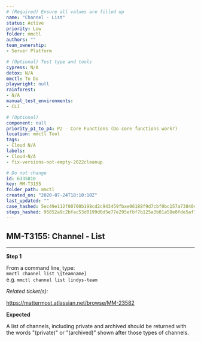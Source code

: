 ```yaml
---
# (Required) Ensure all values are filled up
name: "Channel - List"
status: Active
priority: Low
folder: mmctl
authors: ""
team_ownership: 
- Server Platform

# (Optional) Test type and tools
cypress: N/A
detox: N/A
mmctl: To Do
playwright: null
rainforest: 
- N/A
manual_test_environments: 
- CLI

# (Optional)
component: null
priority_p1_to_p4: P2 - Core Functions (Do core functions work?)
location: mmctl Tool
tags: 
- Cloud N/A
labels: 
- Cloud-N/A
- fix-versions-not-empty-2022cleanup

# Do not change
id: 6335810
key: MM-T3155
folder_path: mmctl
created_on: "2020-07-24T18:10:10Z"
last_updated: ""
case_hashed: 5ec49e112f00700b198cd2c943459fbae06188f9d7cbf0bc157a73840c0bc41779bd976f2f0d36c261351c76a868f239
steps_hashed: 95852a9c2bfac53d0199d0d5e77e295efbf7b125a3b01a58e8fde5af7d9af934ee540121596cba8f36b2a0b8c53312ea
---
```


## MM-T3155: Channel - List

---

**Step 1**

From a command line, type:\
`mmctl channel list \[teamname]`\
e.g. `mmctl channel list lindys-team`

_Related ticket(s):_

<https://mattermost.atlassian.net/browse/MM-23582>

**Expected**

A list of channels, including private and archived should be returned with the words "(private)" or "(archived)" shown after those types of channels.
